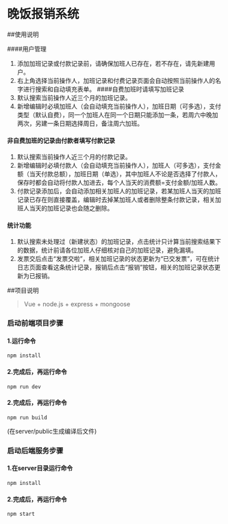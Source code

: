 # 晚饭报销系统


##使用说明

####用户管理
1. 添加加班记录或付款记录前，请确保加班人已存在，若不存在，请先新建用户。
2. 右上角选择当前操作人，加班记录和付费记录页面会自动按照当前操作人的名字进行搜索和自动填充表单。
####自费加班时请填写加班记录
1.	默认搜索当前操作人近三个月的加班记录。
2.	新增编辑时必填加班人（会自动填充当前操作人），加班日期（可多选），支付类型（默认自费），同一个加班人在同一个日期只能添加一条，若周六中晚加两次，另建一条日期选择周日，备注周六加班。

####	非自费加班的记录由付款者填写付款记录
1. 默认搜索当前操作人近三个月的付款记录。
2. 新增编辑时必填付款人（会自动填充当前操作人），加班人（可多选），支付金额（当天付款总额），加班日期（单选），其中加班人不论是否选择了付款人，保存时都会自动将付款人加进去，每个人当天的消费额=支付金额/加班人数。
3. 付款记录添加后，会自动添加相关加班人的加班记录，若某加班人当天的加班记录已存在则直接覆盖，编辑时去掉某加班人或者删除整条付款记录，相关加班人当天的加班记录也会随之删除。
####	统计功能
1.	默认搜索未处理过（新建状态）的加班记录，点击统计只计算当前搜索结果下的数据，统计前请各位加班人仔细核对自己的加班记录，避免漏填。
2.	发票交后点击“发票交啦”，相关加班记录的状态更新为“已交发票”，可在统计日志页面查看这条统计记录，报销后点击“报销”按钮，相关的加班记录状态更新为已报销。





##项目说明

> Vue + node.js + express + mongoose
### 启动前端项目步骤

#### 1.运行命令
`npm install`

#### 2.完成后，再运行命令
`npm run dev`

#### 2.完成后，再运行命令
`npm run build`

(在server/public生成编译后文件)

### 启动后端服务步骤

#### 1.在server目录运行命令
`npm install`

#### 2.完成后，再运行命令
`npm start`
